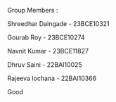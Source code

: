 Group Members : 

Shreedhar Daingade - 23BCE10321

Gourab Roy - 23BCE10274

Navnit Kumar - 23BCE11827

Dhruv Saini - 22BAI10025

Rajeeva lochana - 22BAI10366



Good

